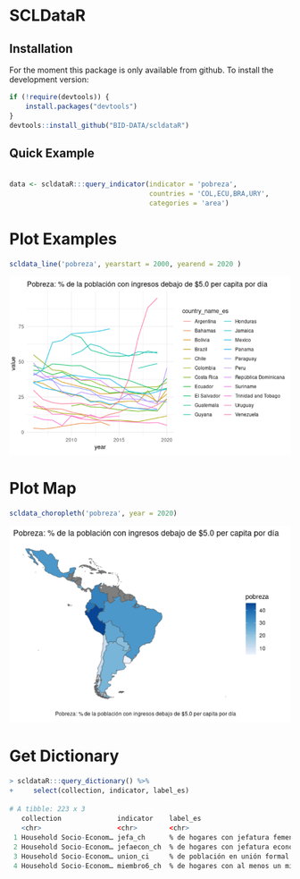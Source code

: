 
# SCLDataR


## Installation

For the moment this package is only available from github.
To install the development version:


``` r
if (!require(devtools)) {
    install.packages("devtools")
}
devtools::install_github("BID-DATA/scldataR") 
```

## Quick Example


``` r

data <- scldataR:::query_indicator(indicator = 'pobreza',
                                   countries = 'COL,ECU,BRA,URY',
                                   categories = 'area')
```



# Plot Examples
``` r
scldata_line('pobreza', yearstart = 2000, yearend = 2020 )
```

![e_g](inst/img/plot_line.png)


# Plot Map
``` r
scldata_choropleth('pobreza', year = 2020)

```

![e_g](inst/img/plot_map.png)



# Get Dictionary
```r
> scldataR:::query_dictionary() %>% 
+     select(collection, indicator, label_es)

# A tibble: 223 x 3
   collection              indicator    label_es                             
   <chr>                   <chr>        <chr>                                
 1 Household Socio-Econom… jefa_ch      % de hogares con jefatura femenina   
 2 Household Socio-Econom… jefaecon_ch  % de hogares con jefatura económica …
 3 Household Socio-Econom… union_ci     % de población en unión formal o inf…
 4 Household Socio-Econom… miembro6_ch  % de hogares con al menos un miembro…
```
